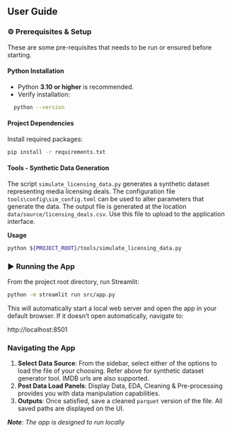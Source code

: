 ## User Guide
### ⚙️ Prerequisites & Setup
These are some pre-requisites that needs to be run or ensured before starting.

#### Python Installation
- Python **3.10 or higher** is recommended.
- Verify installation:

```bash
  python --version
```

#### Project Dependencies
Install required packages:

```bash
pip install -r requirements.txt
```

#### Tools - Synthetic Data Generation

The script `simulate_licensing_data.py` generates a synthetic dataset representing media licensing deals. The configuration file `tools\config\sim_config.toml` can be used to alter parameters that generate the data. The output file is generated at the location `data/source/licensing_deals.csv`. 
Use this file to upload to the application interface.

**Usage**

```bash
python ${PROJECT_ROOT}/tools/simulate_licensing_data.py
```

### ▶️ Running the App
From the project root directory, run Streamlit:

```bash
python -m streamlit run src/app.py
```

This will automatically start a local web server and open the app in your default browser.
If it doesn’t open automatically, navigate to:

http://localhost:8501

### Navigating the App
1. **Select Data Source**: From the sidebar, select either of the options to load the file of your choosing. Refer above for synthetic dataset generator tool. IMDB urls are also supported.
2. **Post Data Load Panels**: Display Data, EDA, Cleaning & Pre-processing provides you with data manipulation capabilities. 
3. **Outputs**: Once satisfied, save a cleaned `parquet` version of the file. All saved paths are displayed on the UI.

_**Note**: The app is designed to run locally_